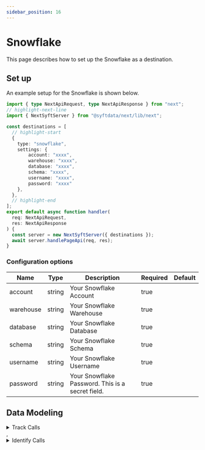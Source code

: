 ```yaml
---
sidebar_position: 16
---
```

# Snowflake

This page describes how to set up the Snowflake as a destination.

## Set up
An example setup for the Snowflake is shown below.

```ts title="src/pages/api/syft.ts"
import { type NextApiRequest, type NextApiResponse } from "next";
// highlight-next-line
import { NextSyftServer } from "@syftdata/next/lib/next";

const destinations = [
  // highlight-start
  {
    type: "snowflake",
    settings: {
        account: "xxxx",
        warehouse: "xxxx",
        database: "xxxx",
        schema: "xxxx",
        username: "xxxx",
        password: "xxxx"
    },
  },
  // highlight-end
];
export default async function handler(
  req: NextApiRequest,
  res: NextApiResponse
) {
  const server = new NextSyftServer({ destinations });
  await server.handlePageApi(req, res);
}
```

### Configuration options

| Name                 | Type           | Description     | Required | Default         |
| -------------------- | -------------- | --------------- | -------- | --------------- |
| account | string | Your Snowflake Account | true |  |
| warehouse | string | Your Snowflake Warehouse | true |  |
| database | string | Your Snowflake Database | true |  |
| schema | string | Your Snowflake Schema | true |  |
| username | string | Your Snowflake Username | true |  |
| password | string | Your Snowflake Password. This is a secret field. | true |  | 


## Data Modeling
<details>
<summary>Track Calls</summary>

#### Matched events
type = "track" or type = "screen" or type = "page"

#### Data Mapping
| Name                 | Type          | Description     | Default   |
| -------------------- | -------------- | -------------- | --------- |
| _id | string | test description | (<br/>  "@path": "$.messageId"<br/>) |
| anonymous_id | string | test description | (<br/>  "@path": "$.anonymousId"<br/>) |
| user_id | string | test description | (<br/>  "@path": "$.userId"<br/>) |
| context_ip | string | test description | (<br/>  "@path": "$.context.ip"<br/>) |
| context_library_name | string | test description | (<br/>  "@path": "$.context.library.name"<br/>) |
| context_library_version | string | test description | (<br/>  "@path": "$.context.library.version"<br/>) |
| context_page_path | string | test description | (<br/>  "@path": "$.context.page.path"<br/>) |
| context_page_title | string | test description | (<br/>  "@path": "$.context.page.title"<br/>) |
| context_page_url | string | test description | (<br/>  "@path": "$.context.page.url"<br/>) |
| context_locale | string | test description | (<br/>  "@path": "$.context.locale"<br/>) |
| context_user_agent | string | test description | (<br/>  "@path": "$.context.userAgent"<br/>) |
| event | string | test description | (<br/>  "@path": "$.event"<br/>) |
| name | string | test description | (<br/>  "@path": "$.name"<br/>) |
| received_at | string | test description | (<br/>  "@path": "$.receivedAt"<br/>) |
| sent_at | string | test description | (<br/>  "@path": "$.sentAt"<br/>) |
| timestamp | string | test description | (<br/>  "@path": "$.timestamp"<br/>) |
| properties | string | test description | (<br/>  "@path": "$.properties"<br/>) |
| context | string | test description | (<br/>  "@path": "$.context"<br/>) |
</details>
,<details>
<summary>Identify Calls</summary>

#### Matched events
type = "identify" or type = "group"

#### Data Mapping
| Name                 | Type          | Description     | Default   |
| -------------------- | -------------- | -------------- | --------- |
| _id | string | test description | (<br/>  "@path": "$.messageId"<br/>) |
| anonymous_id | string | test description | (<br/>  "@path": "$.anonymousId"<br/>) |
| user_id | string | test description | (<br/>  "@path": "$.userId"<br/>) |
| context_ip | string | test description | (<br/>  "@path": "$.context.ip"<br/>) |
| context_library_name | string | test description | (<br/>  "@path": "$.context.library.name"<br/>) |
| context_library_version | string | test description | (<br/>  "@path": "$.context.library.version"<br/>) |
| context_page_path | string | test description | (<br/>  "@path": "$.context.page.path"<br/>) |
| context_page_title | string | test description | (<br/>  "@path": "$.context.page.title"<br/>) |
| context_page_url | string | test description | (<br/>  "@path": "$.context.page.url"<br/>) |
| context_locale | string | test description | (<br/>  "@path": "$.context.locale"<br/>) |
| context_user_agent | string | test description | (<br/>  "@path": "$.context.userAgent"<br/>) |
| event | string | test description | (<br/>  "@path": "$.event"<br/>) |
| name | string | test description | (<br/>  "@path": "$.name"<br/>) |
| received_at | string | test description | (<br/>  "@path": "$.receivedAt"<br/>) |
| sent_at | string | test description | (<br/>  "@path": "$.sentAt"<br/>) |
| timestamp | string | test description | (<br/>  "@path": "$.timestamp"<br/>) |
| properties | string | test description | (<br/>  "@path": "$.properties"<br/>) |
| context | string | test description | (<br/>  "@path": "$.context"<br/>) |
</details>



